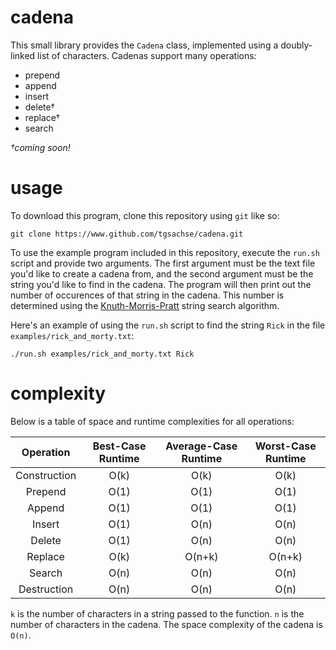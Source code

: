 # cadena
This small library provides the `Cadena` class, implemented using a doubly-linked list of characters. Cadenas support many operations:
- prepend
- append
- insert
- delete†
- replace†
- search


*†coming soon!*

# usage
To download this program, clone this repository using `git` like so:
```
git clone https://www.github.com/tgsachse/cadena.git
```
To use the example program included in this repository, execute the `run.sh` script and provide two arguments. The first argument must be the text file you'd like to create a cadena from, and the second argument must be the string you'd like to find in the cadena. The program will then print out the number of occurences of that string in the cadena. This number is determined using the [Knuth-Morris-Pratt](https://en.wikipedia.org/wiki/Knuth%E2%80%93Morris%E2%80%93Pratt_algorithm) string search algorithm.

Here's an example of using the `run.sh` script to find the string `Rick` in the file `examples/rick_and_morty.txt`:
```
./run.sh examples/rick_and_morty.txt Rick
```

# complexity
Below is a table of space and runtime complexities for all operations:

| Operation    | Best-Case Runtime | Average-Case Runtime | Worst-Case Runtime |
| :----------: | :---------------: | :------------------: | :----------------: |
| Construction |        O(k)       |         O(k)         |        O(k)        |
| Prepend      |        O(1)       |         O(1)         |        O(1)        |
| Append       |        O(1)       |         O(1)         |        O(1)        |
| Insert       |        O(1)       |         O(n)         |        O(n)        |
| Delete       |        O(1)       |         O(n)         |        O(n)        |
| Replace      |        O(k)       |         O(n+k)       |        O(n+k)      |
| Search       |        O(n)       |         O(n)         |        O(n)        |
| Destruction  |        O(n)       |         O(n)         |        O(n)        |

`k` is the number of characters in a string passed to the function. `n` is the number of characters in the cadena. The space complexity of the cadena is `O(n)`.
